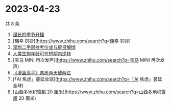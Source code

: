 # 2023-04-23

共 8 条

<!-- BEGIN -->
<!-- 最后更新时间 Sun Apr 23 2023 17:10:17 GMT+0800 (China Standard Time) -->

1. [漫长的季节开播](https://www.zhihu.com/search?q=漫长的季节开播)
1. [瑞幸 罚抄](https://www.zhihu.com/search?q=瑞幸 罚抄)
1. [深圳二手房参考价或与房贷解绑](https://www.zhihu.com/search?q=深圳二手房参考价或与房贷解绑)
1. [人类生物年龄可在短期内逆转](https://www.zhihu.com/search?q=人类生物年龄可在短期内逆转)
1. [宝马 MINI 再次发声](https://www.zhihu.com/search?q=宝马 MINI 再次发声)
1. [《灌篮高手》票房两天破两亿](https://www.zhihu.com/search?q=《灌篮高手》票房两天破两亿)
1. [「AI 焦虑」蔓延全球](https://www.zhihu.com/search?q=「AI 焦虑」蔓延全球)
1. [山西多地积雪超 20 厘米](https://www.zhihu.com/search?q=山西多地积雪超 20
   厘米)

<!-- END -->

